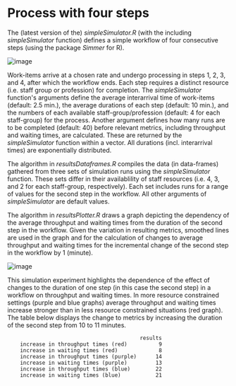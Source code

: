 # Process with four steps
The (latest version of the) _simpleSimulator.R_ (with the including _simpleSimulator_ function) defines a simple workflow of four consecutive steps (using the package _Simmer_ for R). 

![image](https://github.com/Uyongo/fourStepsProcess/assets/53852545/0d8f5740-a933-471c-926b-bc8f4d8f29a1)

Work-items arrive at a chosen rate and undergo processing in steps 1, 2, 3, and 4, after which the workflow ends. Each step requires a distinct resource (i.e. staff group or profession) for completion. The _simpleSimulator_ function's arguments define the average interarrival time of work-items (default: 2.5 min.), the average durations of each step (default: 10 min.), and the numbers of each available staff-group/profession (default: 4 for each staff-group) for the process. Another argument defines how many runs are to be completed (default: 40) before relevant metrics, including throughput and waiting times, are calculated. These are returned by the _simpleSimulator_ function within a vector. All durations (incl. interarrival times) are exponentially distributed. 

The algorithm in _resultsDataframes.R_ compiles the data (in data-frames) gathered from three sets of simulation runs using the _simpleSimulator_ function. These sets differ in their availablility of staff resources (i.e. 4, 3, and 2 for each staff-group, respectively). Each set includes runs for a range of values for the second step in the workflow. All other arguments of _simpleSimulator_ are default values. 

The algorithm in _resultsPlotter.R_ draws a graph depicting the dependency of the average throughput and waiting times from the duration of the second step in the workflow. Given the variation in resulting metrics, smoothed lines are used in the graph and for the calculation of changes to average throughput and waiting times for the incremental change of the second step in the workflow by 1 (minute). 

![image](https://github.com/Uyongo/fourStepsProcess/assets/53852545/9197373b-d56f-470d-9521-6465c9d485b0)

This simulation experiment highlights the dependence of the effect of changes to the duration of one step (in this case the second step) in a workflow on throughput and waiting times. In more resource constrained settings (purple and blue graphs) average throughput and waiting times increase stronger than in less resource constrained situations (red graph). The table below displays the change to metrics by increasing the duration of the second step from 10 to 11 minutes.

                                              results
        increase in throughput times (red)          9
        increase in waiting times (red)             8
        increase in throughput times (purple)      14
        increase in waiting times (purple)         13
        increase in throughput times (blue)        22
        increase in waiting times (blue)           21
